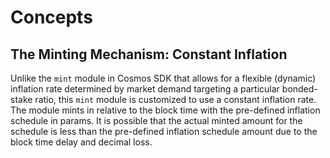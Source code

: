 <!--
order: 1
-->

# Concepts

## The Minting Mechanism: Constant Inflation

Unlike the `mint` module in Cosmos SDK that allows for a flexible (dynamic) inflation rate determined by market demand
targeting a particular bonded-stake ratio, this `mint` module is customized to use a constant inflation rate. The module
mints in relative to the block time with the pre-defined inflation schedule in params. It is possible that the actual
minted amount for the schedule is less than the pre-defined inflation schedule amount due to the block time delay and
decimal loss.
